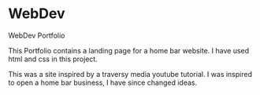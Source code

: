# WebDev
WebDev Portfolio 

This Portfolio contains a landing page for a home bar website. I have used html and css in this project. 

This was a site inspired by a traversy media youtube tutorial. I was inspired to open a home bar business, I have since changed ideas.
